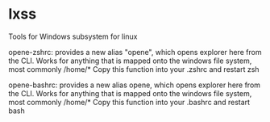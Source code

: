 # lxss
Tools for Windows subsystem for linux

opene-zshrc:
    provides a new alias "opene", which opens explorer here from the CLI. Works for anything that is mapped onto the windows file system, most commonly /home/*
    Copy this function into your .zshrc and restart zsh
    
opene-bashrc: 
    provides a new alias opene,  which opens explorer here from the CLI. Works for anything that is mapped onto the windows file system, most commonly /home/*
    Copy this function into your .bashrc and restart bash
    
